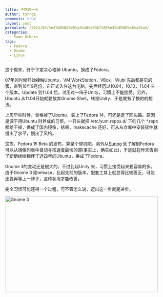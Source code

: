 ```yaml
---
title: 不妨迈一步
author: torrge
comments: true
layout: post
permalink: /2011/04/%e4%b8%8d%e5%a6%a8%e8%bf%88%e4%b8%80%e6%ad%a5/
categories:
  - Some Others
tags:
  - Fedora
  - Gnome
  - Linux
---
```

这个周末，终于下定决心格掉 Ubuntu，换成了Fedora。

07年的时候开始接触Ubuntu，VM WorkStation，VBox，Wubi 先后都是它的家，直到10年9月份，它正式入住这台电脑，先后经历过10.04，10.10，11.04 三个版本。Update 到11.04 后，试用过一阵子Unity，习惯上不能接受。另外，Ubuntu 从11.04开始就要放弃Gnome Shell，转投Unity，于是就有了换的的想法。

上周早些时候，曾格掉了Ubuntu，装上了Fedora 14，可还是走了回头路。原因是源于用Ubuntu 时养成的习惯，一开头就把 /etc/yum.repos.d/ 下的几个 *.repo 都给干掉，换成了国内镜像，结果，makecache 还好，可从从仓库中安装软件就慢出了水平，慢出了风格。

这周，Fedora 15 Beta 的发布，算是个契机吧。另外从<a href="http://sunng.info" target="_blank">Sunng</a> 处了解到Fedora 可以从镜像列表中自动寻找速度最快的源(事实上，确实如此)，于是就在昨天告别了断断续续相伴了近四年的Ubuntu，换成了Fedora。

Gnome 3的变动还是很大的，不过比起Unity 来，习惯上接受起来要容易的多。由于Gnome 3 刚release，比起先前的版本，配套工具上就显得比较匮乏，可能还要再等上一阵子，这种状况才能改善。

完全习惯可能还得一个过程，可不管怎么说，迈出这一步就是进步。

<img class="alignnone wp-image-257" title="Gnome 3" src="http://pic.yupoo.com/convallariaa/B10o9Uhn/medium.jpg" alt="Gnome 3" width="500" height="313" />